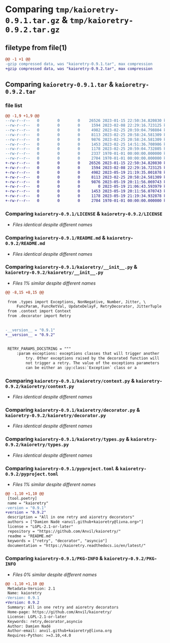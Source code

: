 # Comparing `tmp/kaioretry-0.9.1.tar.gz` & `tmp/kaioretry-0.9.2.tar.gz`

## filetype from file(1)

```diff
@@ -1 +1 @@
-gzip compressed data, was "kaioretry-0.9.1.tar", max compression
+gzip compressed data, was "kaioretry-0.9.2.tar", max compression
```

## Comparing `kaioretry-0.9.1.tar` & `kaioretry-0.9.2.tar`

### file list

```diff
@@ -1,9 +1,9 @@
--rw-r--r--   0        0        0    26526 2023-01-15 22:50:34.820830 kaioretry-0.9.1/LICENSE
--rw-r--r--   0        0        0     1594 2023-02-08 22:29:16.723125 kaioretry-0.9.1/README.md
--rw-r--r--   0        0        0     4982 2023-02-25 20:59:04.798804 kaioretry-0.9.1/kaioretry/__init__.py
--rw-r--r--   0        0        0     8113 2023-02-25 20:58:24.581309 kaioretry-0.9.1/kaioretry/context.py
--rw-r--r--   0        0        0     9876 2023-02-25 20:58:24.581309 kaioretry-0.9.1/kaioretry/decorator.py
--rw-r--r--   0        0        0     1453 2023-02-25 14:51:36.708986 kaioretry-0.9.1/kaioretry/types.py
--rw-r--r--   0        0        0     1178 2023-02-25 20:59:04.732805 kaioretry-0.9.1/pyproject.toml
--rw-r--r--   0        0        0     2337 1970-01-01 00:00:00.000000 kaioretry-0.9.1/setup.py
--rw-r--r--   0        0        0     2704 1970-01-01 00:00:00.000000 kaioretry-0.9.1/PKG-INFO
+-rw-r--r--   0        0        0    26526 2023-01-15 22:50:34.820830 kaioretry-0.9.2/LICENSE
+-rw-r--r--   0        0        0     1594 2023-02-08 22:29:16.723125 kaioretry-0.9.2/README.md
+-rw-r--r--   0        0        0     4982 2023-05-19 21:19:35.001878 kaioretry-0.9.2/kaioretry/__init__.py
+-rw-r--r--   0        0        0     8113 2023-02-25 20:58:24.581309 kaioretry-0.9.2/kaioretry/context.py
+-rw-r--r--   0        0        0     9876 2023-05-19 20:11:56.069743 kaioretry-0.9.2/kaioretry/decorator.py
+-rw-r--r--   0        0        0        0 2023-05-19 21:06:43.593979 kaioretry-0.9.2/kaioretry/py.typed
+-rw-r--r--   0        0        0     1453 2023-05-19 20:11:56.070743 kaioretry-0.9.2/kaioretry/types.py
+-rw-r--r--   0        0        0     1178 2023-05-19 21:19:34.932878 kaioretry-0.9.2/pyproject.toml
+-rw-r--r--   0        0        0     2704 1970-01-01 00:00:00.000000 kaioretry-0.9.2/PKG-INFO
```

### Comparing `kaioretry-0.9.1/LICENSE` & `kaioretry-0.9.2/LICENSE`

 * *Files identical despite different names*

### Comparing `kaioretry-0.9.1/README.md` & `kaioretry-0.9.2/README.md`

 * *Files identical despite different names*

### Comparing `kaioretry-0.9.1/kaioretry/__init__.py` & `kaioretry-0.9.2/kaioretry/__init__.py`

 * *Files 1% similar despite different names*

```diff
@@ -8,15 +8,15 @@
 
 from .types import Exceptions, NonNegative, Number, Jitter, \
     FuncParam, FuncRetVal, UpdateDelayF, RetryDecorator, JitterTuple
 from .context import Context
 from .decorator import Retry
 
 
-__version__ = "0.9.1"
+__version__ = "0.9.2"
 
 
 RETRY_PARAMS_DOCSTRING = """
     :param exceptions: exceptions classes that will trigger another
         try. Other exceptions raised by the decorated function will
         not trigger a retry. The value of the exceptions parameters
         can be either an :py:class:`Exception` class or a
```

### Comparing `kaioretry-0.9.1/kaioretry/context.py` & `kaioretry-0.9.2/kaioretry/context.py`

 * *Files identical despite different names*

### Comparing `kaioretry-0.9.1/kaioretry/decorator.py` & `kaioretry-0.9.2/kaioretry/decorator.py`

 * *Files identical despite different names*

### Comparing `kaioretry-0.9.1/kaioretry/types.py` & `kaioretry-0.9.2/kaioretry/types.py`

 * *Files identical despite different names*

### Comparing `kaioretry-0.9.1/pyproject.toml` & `kaioretry-0.9.2/pyproject.toml`

 * *Files 1% similar despite different names*

```diff
@@ -1,10 +1,10 @@
 [tool.poetry]
 name = "kaioretry"
-version = "0.9.1"
+version = "0.9.2"
 description = "All in one retry and aioretry decorators"
 authors = ["Damien Nadé <anvil.github+kaioretry@livna.org>"]
 license = "LGPL-2.1-or-later"
 repository = "https://github.com/Anvil/kaioretry/"
 readme = "README.md"
 keywords = ["retry", "decorator", "asyncio"]
 documentation = "https://kaioretry.readthedocs.io/en/latest/"
```

### Comparing `kaioretry-0.9.1/PKG-INFO` & `kaioretry-0.9.2/PKG-INFO`

 * *Files 0% similar despite different names*

```diff
@@ -1,10 +1,10 @@
 Metadata-Version: 2.1
 Name: kaioretry
-Version: 0.9.1
+Version: 0.9.2
 Summary: All in one retry and aioretry decorators
 Home-page: https://github.com/Anvil/kaioretry/
 License: LGPL-2.1-or-later
 Keywords: retry,decorator,asyncio
 Author: Damien Nadé
 Author-email: anvil.github+kaioretry@livna.org
 Requires-Python: >=3.10,<4.0
```

